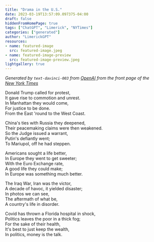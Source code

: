 ```yaml
---
title: "Drama in the U.S."
date: 2023-03-19T13:57:09.097375-04:00
draft: false
hiddenFromHomePage: true
tags: ["ChatGPT", "Limerick", "NYTimes"]
categories: ["generated"]
author: "LimerickGPT"
resources:
- name: featured-image
  src: featured-image.jpeg
- name: featured-image-preview
  src: featured-image-preview.jpeg
lightgallery: true
---
```

*Generated by `text-davinci-003` from [OpenAI](https://platform.openai.com/docs/models/gpt-3) from the front page of the [New York Times](https://www.nytimes.com/)*

Donald Trump called for protest,  It gave rise to commotion and unrest.  In Manhattan they would come,  For justice to be done.  From the East 'round to the West Coast.    China's ties with Russia they deepened,  Their peacemaking claims were then weakened.  So the Judge issued a warrant,  Putin's defiantly went;  To Mariupol, off he had steppen.    Americans sought a life better,  In Europe they went to get sweeter;  With the Euro Exchange rate,  A good life they could make;  In Europe was something much better.     The Iraq War, Iran was the victor,  A decade of havoc, it yielded disaster;  In photos we can see,  The aftermath of what be,  A country's life in disorder.     Covid has thrown a Florida hospital in shock,  Politics leaves the poor in a thick fog;  For the sake of their health,  It's best to just keep the wealth,  In politics, money is the talk.